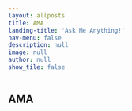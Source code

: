 ```yaml
---
layout: allposts
title: AMA
landing-title: 'Ask Me Anything!'
nav-menu: false
description: null
image: null
author: null
show_tile: false
---
```


<h2>AMA</h2>
